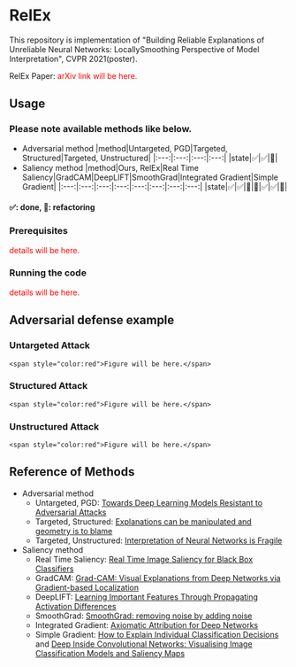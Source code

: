 # RelEx
This repository is implementation of "Building Reliable Explanations of Unreliable Neural Networks: LocallySmoothing Perspective of Model Interpretation", CVPR 2021(poster).

RelEx Paper: <span style="color:red">arXiv link will be here.</span>

## Usage
### Please note available methods like below.
* Adversarial method
    |method|Untargeted, PGD|Targeted, Structured|Targeted, Unstructured|
    |:---:|:---:|:---:|:---:|
    |state|:white_check_mark:|:white_check_mark:|:construction:|
* Saliency method
    |method|Ours, RelEx|Real Time Saliency|GradCAM|DeepLIFT|SmoothGrad|Integrated Gradient|Simple Gradient|
    |:---:|:---:|:---:|:---:|:---:|:---:|:---:|:---:|
    |state|:white_check_mark:|:white_check_mark:|:construction:|:construction:|:white_check_mark:|:white_check_mark:|:construction:|
#### :white_check_mark:: done, :construction:: refactoring
### Prerequisites
<span style="color:red">details will be here.</span>
### Running the code
<span style="color:red">details will be here.</span>
## Adversarial defense example
### Untargeted Attack
    <span style="color:red">Figure will be here.</span>
### Structured Attack
    <span style="color:red">Figure will be here.</span>
### Unstructured Attack
    <span style="color:red">Figure will be here.</span>


## Reference of Methods
* Adversarial method
    * Untargeted, PGD: [Towards Deep Learning Models Resistant to Adversarial Attacks](https://arxiv.org/abs/1706.06083)
    * Targeted, Structured: [Explanations can be manipulated and geometry is to blame](https://arxiv.org/abs/1906.07983) 
    * Targeted, Unstructured: [Interpretation of Neural Networks is Fragile](https://arxiv.org/abs/1710.10547)
* Saliency method
    * Real Time Saliency: [Real Time Image Saliency for Black Box Classifiers](https://arxiv.org/abs/1705.07857)
    * GradCAM: [Grad-CAM: Visual Explanations from Deep Networks via Gradient-based Localization](https://arxiv.org/abs/1610.02391)
    * DeepLIFT: [Learning Important Features Through Propagating Activation Differences](https://arxiv.org/abs/1704.02685)
    * SmoothGrad: [SmoothGrad: removing noise by adding noise](https://arxiv.org/abs/1706.03825)
    * Integrated Gradient: [Axiomatic Attribution for Deep Networks](https://arxiv.org/abs/1703.01365)
    * Simple Gradient: [How to Explain Individual Classification Decisions](https://www.jmlr.org/papers/v11/baehrens10a.html) and [Deep Inside Convolutional Networks: Visualising Image Classification Models and Saliency Maps](https://arxiv.org/abs/1312.6034)